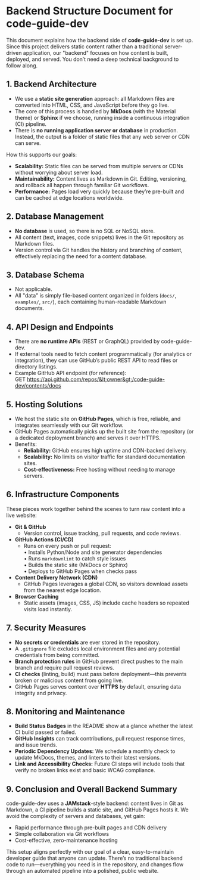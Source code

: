 # Backend Structure Document for code-guide-dev

This document explains how the backend side of **code-guide-dev** is set up. Since this project delivers static content rather than a traditional server-driven application, our "backend" focuses on how content is built, deployed, and served. You don’t need a deep technical background to follow along.

## 1. Backend Architecture

- We use a **static site generation** approach: all Markdown files are converted into HTML, CSS, and JavaScript before they go live.  
- The core of this process is handled by **MkDocs** (with the Material theme) or **Sphinx** if we choose, running inside a continuous integration (CI) pipeline.  
- There is **no running application server or database** in production. Instead, the output is a folder of static files that any web server or CDN can serve.  

How this supports our goals:  
- **Scalability:** Static files can be served from multiple servers or CDNs without worrying about server load.  
- **Maintainability:** Content lives as Markdown in Git. Editing, versioning, and rollback all happen through familiar Git workflows.  
- **Performance:** Pages load very quickly because they’re pre-built and can be cached at edge locations worldwide.

## 2. Database Management

- **No database** is used, so there is no SQL or NoSQL store.  
- All content (text, images, code snippets) lives in the Git repository as Markdown files.  
- Version control via Git handles the history and branching of content, effectively replacing the need for a content database.

## 3. Database Schema

- Not applicable.  
- All "data" is simply file-based content organized in folders (`docs/`, `examples/`, `src/`), each containing human-readable Markdown documents.

## 4. API Design and Endpoints

- There are **no runtime APIs** (REST or GraphQL) provided by code-guide-dev.  
- If external tools need to fetch content programmatically (for analytics or integration), they can use GitHub’s public REST API to read files or directory listings.  
- Example GitHub API endpoint (for reference):  
  GET https://api.github.com/repos/&lt;owner&gt;/code-guide-dev/contents/docs  

## 5. Hosting Solutions

- We host the static site on **GitHub Pages**, which is free, reliable, and integrates seamlessly with our Git workflow.  
- GitHub Pages automatically picks up the built site from the repository (or a dedicated deployment branch) and serves it over HTTPS.  
- Benefits:  
  - **Reliability:** GitHub ensures high uptime and CDN-backed delivery.  
  - **Scalability:** No limits on visitor traffic for standard documentation sites.  
  - **Cost-effectiveness:** Free hosting without needing to manage servers.

## 6. Infrastructure Components

These pieces work together behind the scenes to turn raw content into a live website:  

- **Git & GitHub**  
  - Version control, issue tracking, pull requests, and code reviews.  
- **GitHub Actions (CI/CD)**  
  - Runs on every push or pull request:  
    • Installs Python/Node and site generator dependencies  
    • Runs `markdownlint` to catch style issues  
    • Builds the static site (MkDocs or Sphinx)  
    • Deploys to GitHub Pages when checks pass  
- **Content Delivery Network (CDN)**  
  - GitHub Pages leverages a global CDN, so visitors download assets from the nearest edge location.  
- **Browser Caching**  
  - Static assets (images, CSS, JS) include cache headers so repeated visits load instantly.

## 7. Security Measures

- **No secrets or credentials** are ever stored in the repository.  
- A `.gitignore` file excludes local environment files and any potential credentials from being committed.  
- **Branch protection rules** in GitHub prevent direct pushes to the main branch and require pull request reviews.  
- **CI checks** (linting, build) must pass before deployment—this prevents broken or malicious content from going live.  
- GitHub Pages serves content over **HTTPS** by default, ensuring data integrity and privacy.

## 8. Monitoring and Maintenance

- **Build Status Badges** in the README show at a glance whether the latest CI build passed or failed.  
- **GitHub Insights** can track contributions, pull request response times, and issue trends.  
- **Periodic Dependency Updates:** We schedule a monthly check to update MkDocs, themes, and linters to their latest versions.  
- **Link and Accessibility Checks:** Future CI steps will include tools that verify no broken links exist and basic WCAG compliance.

## 9. Conclusion and Overall Backend Summary

code-guide-dev uses a **JAMstack**-style backend: content lives in Git as Markdown, a CI pipeline builds a static site, and GitHub Pages hosts it. We avoid the complexity of servers and databases, yet gain:

- Rapid performance through pre-built pages and CDN delivery  
- Simple collaboration via Git workflows  
- Cost-effective, zero-maintenance hosting  

This setup aligns perfectly with our goal of a clear, easy-to-maintain developer guide that anyone can update. There’s no traditional backend code to run—everything you need is in the repository, and changes flow through an automated pipeline into a polished, public website.